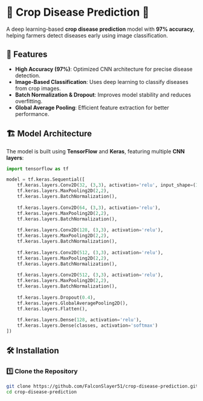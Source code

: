# 🌾 Crop Disease Prediction 🦠  

A deep learning-based **crop disease prediction** model with **97% accuracy**, helping farmers detect diseases early using image classification.  

## 📌 Features  
- **High Accuracy (97%)**: Optimized CNN architecture for precise disease detection.  
- **Image-Based Classification**: Uses deep learning to classify diseases from crop images.  
- **Batch Normalization & Dropout**: Improves model stability and reduces overfitting.  
- **Global Average Pooling**: Efficient feature extraction for better performance.  

## 🏗 Model Architecture  
The model is built using **TensorFlow** and **Keras**, featuring multiple **CNN layers**:  

```python
import tensorflow as tf

model = tf.keras.Sequential([
    tf.keras.layers.Conv2D(32, (3,3), activation='relu', input_shape=(128,128,3)),
    tf.keras.layers.MaxPooling2D(2,2),
    tf.keras.layers.BatchNormalization(),
    
    tf.keras.layers.Conv2D(64, (3,3), activation='relu'),
    tf.keras.layers.MaxPooling2D(2,2),
    tf.keras.layers.BatchNormalization(),
    
    tf.keras.layers.Conv2D(128, (3,3), activation='relu'),
    tf.keras.layers.MaxPooling2D(2,2),
    tf.keras.layers.BatchNormalization(),
    
    tf.keras.layers.Conv2D(512, (3,3), activation='relu'),
    tf.keras.layers.MaxPooling2D(2,2),
    tf.keras.layers.BatchNormalization(),
    
    tf.keras.layers.Conv2D(512, (3,3), activation='relu'),
    tf.keras.layers.MaxPooling2D(2,2),
    tf.keras.layers.BatchNormalization(),
    
    tf.keras.layers.Dropout(0.4),
    tf.keras.layers.GlobalAveragePooling2D(),
    tf.keras.layers.Flatten(),
    
    tf.keras.layers.Dense(128, activation='relu'),
    tf.keras.layers.Dense(classes, activation='softmax')
])
```
## 🛠 Installation  

### 1️⃣ Clone the Repository  
```bash
git clone https://github.com/FalconSlayer51/crop-disease-prediction.git
cd crop-disease-prediction
